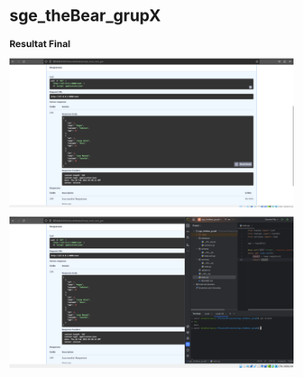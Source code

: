 # sge_theBear_grupX

### Resultat Final
![alt text](imatges/foto1.png)

![alt text](imatges/foto2.png)
